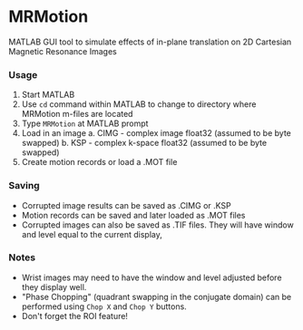 MRMotion
========

MATLAB GUI tool to simulate effects of in-plane translation on 2D Cartesian Magnetic Resonance Images


### Usage
1.  Start MATLAB
2.  Use `cd` command within MATLAB to change to directory where MRMotion m-files are located
3.  Type `MRMotion` at MATLAB prompt
4.  Load in an image
    a.  CIMG - complex image float32   (assumed to be byte swapped)
    b.  KSP  - complex k-space float32 (assumed to be byte swapped)
5.  Create motion records or load a .MOT file


### Saving

* Corrupted image results can be saved as .CIMG or .KSP
* Motion records can be saved and later loaded as .MOT files
* Corrupted images can also be saved as .TIF files.  They will have window and level equal to the current display,


### Notes

* Wrist images may need to have the window and level adjusted before they display well.
* "Phase Chopping" (quadrant swapping in the conjugate domain) can be performed using `Chop X` and `Chop Y` buttons.
* Don't forget the ROI feature!
